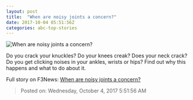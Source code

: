 ```yaml
---
layout: post
title:  "When are noisy joints a concern?"
date: 2017-10-04 05:51:56Z
categories: abc-top-stories
---
```


![When are noisy joints a concern?](http://www.abc.net.au/cm/rimage/9015116-1x1-large.jpg?v=2)

Do you crack your knuckles? Do your knees creak? Does your neck crack? Do you get clicking noises in your ankles, wrists or hips? Find out why this happens and what to do about it.


Full story on F3News: [When are noisy joints a concern?](http://www.f3nws.com/n/FPDPgH)

> Posted on: Wednesday, October 4, 2017 5:51:56 AM
